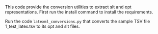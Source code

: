 This code provide the conversion utilities to extract slt and opt representations.
First run the install command to install the requirements.

Run the code `latexml_conversions.py` that converts the sample TSV file 1_test_latex.tsv to its opt and slt files.
